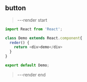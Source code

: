 ## button

> ---render start
```js
import React from 'React';

class Demo extends React.component{
  reder() {
    return <div>demo</div>  
  }
}

export default Demo;
```
> ---render end
